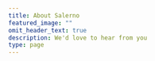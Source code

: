```yaml
---
title: About Salerno 
featured_image: ""
omit_header_text: true
description: We'd love to hear from you
type: page
---
```


